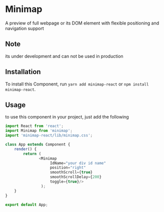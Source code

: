 # Minimap
A preview of full webpage or its DOM element with flexible positioning and navigation support

## Note

its under development and can not be used in production

## Installation

To install this Component, run `yarn add minimap-react` or `npm install minimap-react`.

## Usage
to use this component in your project, just add the following

```javascript
import React from 'react';
import Minimap from 'minimap';
import 'minimap-react/lib/minimap.css';

class App extends Component {
    render() {
        return (
               <Minimap 
                    IdName="your div id name"
                    position="right" 
                    smoothScroll={true} 
                    smoothScrollDelay={200} 
                    toggle={true}/>
                );
    }
}

export default App;
